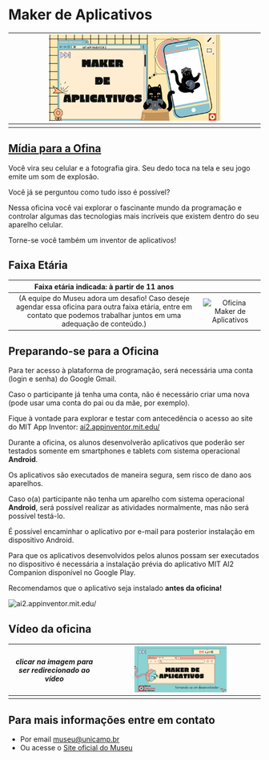 

# Maker de Aplicativos

|<img src="maker.png" width="70%" height="70%"> |
| :---:|
||

## [Mídia para a Ofina](bola-de-cristal-media/)

Você vira seu celular e a fotografia gira. Seu dedo toca na tela e seu jogo emite um som de explosão.

Você já se perguntou como tudo isso é possível?

Nessa oficina você vai explorar o fascinante mundo da programação e controlar algumas das tecnologias mais incríveis que existem dentro do seu aparelho celular.

Torne-se você também um inventor de aplicativos!

## Faixa Etária

|Faixa etária indicada: à partir de 11 anos||
| :----: | :-------: |
|(A equipe do Museu adora um desafio! Caso deseje agendar essa oficina para outra faixa etária, entre em contato que podemos trabalhar juntos em uma adequação de conteúdo.)|![Oficina Maker de Aplicativos](https://raw.githubusercontent.com/mc-unicamp/oficinas/master/appmaker/images/smartphone-1184883_640.png)|

## Preparando-se para a Oficina

Para ter acesso à plataforma de programação, será necessária uma conta (login e senha) do Google Gmail.

Caso o participante já tenha uma conta, não é necessário criar uma nova (pode usar uma conta do pai ou da mãe, por exemplo).

Fique à vontade para explorar e testar com antecedência o acesso ao site do MIT App Inventor: [ai2.appinventor.mit.edu/](http://ai2.appinventor.mit.edu/)

Durante a oficina, os alunos desenvolverão aplicativos que poderão ser testados somente em smartphones e tablets com sistema operacional **Android**.

Os aplicativos são executados de maneira segura, sem risco de dano aos aparelhos.

Caso o(a) participante não tenha um aparelho com sistema operacional **Android**, será possível realizar 
as atividades normalmente, mas não será possível testá-lo. 

É possível encaminhar o aplicativo por e-mail para posterior instalação em dispositivo Android.

Para que os aplicativos desenvolvidos pelos alunos possam ser executados no dispositivo é necessária a instalação prévia do aplicativo MIT AI2 Companion disponível no Google Play.

Recomendamos que o aplicativo seja instalado **antes da oficina!**

![ai2.appinventor.mit.edu/](https://producaodejogos.com/wp-content/uploads/2018/07/MIT_AI2.jpg)

## Vídeo da oficina

|_clicar na imagem para ser redirecionado ao vídeo_|[<img src="live.png" width="60%" height="60%">](https://www.youtube.com/watch?v=aWxIs1wratM)|
|:-------------:|:-------------:|
|||

## Para mais informações entre em contato
* Por email museu@unicamp.br
* Ou acesse o [Site oficial do Museu](https://www.mc.unicamp.br/visite)
